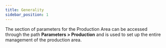 ```yaml
---
title: Generality
sidebar_position: 1
---
```


The section of parameters for the Production Area can be accessed through the path **Parameters > Production** and is used to set up the entire management of the production area.